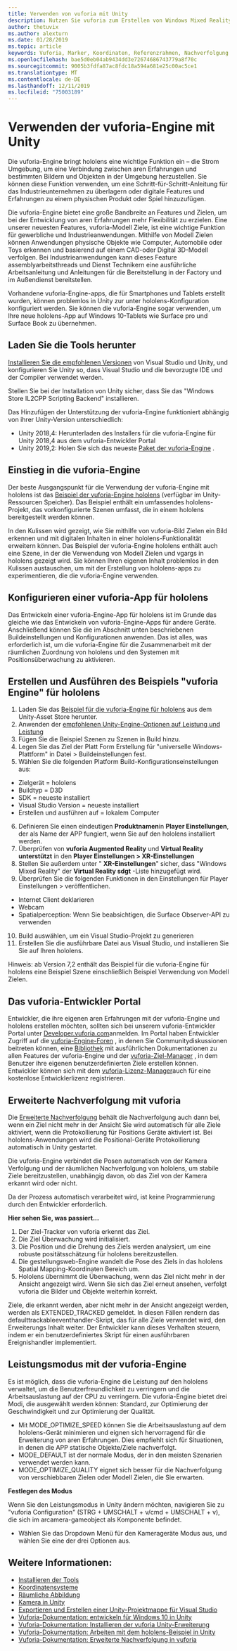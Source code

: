 ```yaml
---
title: Verwenden von vuforia mit Unity
description: Nutzen Sie vuforia zum Erstellen von Windows Mixed Reality-Anwendungen in Unity.
author: thetuvix
ms.author: alexturn
ms.date: 01/28/2019
ms.topic: article
keywords: Vuforia, Marker, Koordinaten, Referenzrahmen, Nachverfolgung
ms.openlocfilehash: bae5d0eb04ab9434dd3e72674686743779a8f70c
ms.sourcegitcommit: 9005b3fdfa87ac8fdc18a594a681e25c00ac5ce1
ms.translationtype: MT
ms.contentlocale: de-DE
ms.lasthandoff: 12/11/2019
ms.locfileid: "75003189"
---
```

# <a name="using-vuforia-engine-with-unity"></a>Verwenden der vuforia-Engine mit Unity

Die vuforia-Engine bringt hololens eine wichtige Funktion ein – die Strom Umgebung, um eine Verbindung zwischen aren Erfahrungen und bestimmten Bildern und Objekten in der Umgebung herzustellen. Sie können diese Funktion verwenden, um eine Schritt-für-Schritt-Anleitung für das Industrieunternehmen zu überlagern oder digitale Features und Erfahrungen zu einem physischen Produkt oder Spiel hinzuzufügen.

Die vuforia-Engine bietet eine große Bandbreite an Features und Zielen, um bei der Entwicklung von aren Erfahrungen mehr Flexibilität zu erzielen. Eine unserer neuesten Features, vuforia-Modell Ziele, ist eine wichtige Funktion für gewerbliche und Industrieanwendungen. Mithilfe von Modell Zielen können Anwendungen physische Objekte wie Computer, Automobile oder Toys erkennen und basierend auf einem CAD-oder Digital 3D-Modell verfolgen. Bei Industrieanwendungen kann dieses Feature assemblyarbeitsthreads und Dienst Technikern eine ausführliche Arbeitsanleitung und Anleitungen für die Bereitstellung in der Factory und im Außendienst bereitstellen.

Vorhandene vuforia-Engine-apps, die für Smartphones und Tablets erstellt wurden, können problemlos in Unity zur unter hololens-Konfiguration konfiguriert werden. Sie können die vuforia-Engine sogar verwenden, um Ihre neue hololens-App auf Windows 10-Tablets wie Surface pro und Surface Book zu übernehmen.


## <a name="get-the-tools"></a>Laden Sie die Tools herunter

[Installieren Sie die empfohlenen Versionen](install-the-tools.md) von Visual Studio und Unity, und konfigurieren Sie Unity so, dass Visual Studio und die bevorzugte IDE und der Compiler verwendet werden. 

Stellen Sie bei der Installation von Unity sicher, dass Sie das "Windows Store IL2CPP Scripting Backend" installieren.

Das Hinzufügen der Unterstützung der vuforia-Engine funktioniert abhängig von ihrer Unity-Version unterschiedlich:
*   Unity 2018,4: Herunterladen des Installers für die vuforia-Engine für Unity 2018,4 aus dem vuforia-Entwickler Portal
*   Unity 2019,2: Holen Sie sich das neueste [Paket der vuforia-Engine](https://library.vuforia.com/content/vuforia-library/en/articles/Solution/vuforia-engine-package-hosting-for-unity.html) . 

## <a name="getting-started-with-vuforia-engine"></a>Einstieg in die vuforia-Engine

Der beste Ausgangspunkt für die Verwendung der vuforia-Engine mit hololens ist das [Beispiel der vuforia-Engine hololens](https://assetstore.unity.com/packages/templates/packs/vuforia-hololens-sample-101553) (verfügbar im Unity-Ressourcen Speicher). Das Beispiel enthält ein umfassendes hololens-Projekt, das vorkonfigurierte Szenen umfasst, die in einem hololens bereitgestellt werden können.

In den Kulissen wird gezeigt, wie Sie mithilfe von vuforia-Bild Zielen ein Bild erkennen und mit digitalen Inhalten in einer hololens-Funktionalität erweitern können. Das Beispiel der vuforia-Engine hololens enthält auch eine Szene, in der die Verwendung von Modell Zielen und vgargs in hololens gezeigt wird. Sie können Ihren eigenen Inhalt problemlos in den Kulissen austauschen, um mit der Erstellung von hololens-apps zu experimentieren, die die vuforia-Engine verwenden.



## <a name="configuring-a-vuforia-app-for-hololens"></a>Konfigurieren einer vuforia-App für hololens

Das Entwickeln einer vuforia-Engine-App für hololens ist im Grunde das gleiche wie das Entwickeln von vuforia-Engine-Apps für andere Geräte. Anschließend können Sie die im Abschnitt unten beschriebenen Buildeinstellungen und Konfigurationen anwenden. Das ist alles, was erforderlich ist, um die vuforia-Engine für die Zusammenarbeit mit der räumlichen Zuordnung von hololens und den Systemen mit Positionsüberwachung zu aktivieren.

## <a name="build-and-run-the-vuforia-engine-sample-for-hololens"></a>Erstellen und Ausführen des Beispiels "vuforia Engine" für hololens
1.  Laden Sie das [Beispiel für die vuforia-Engine für hololens](https://assetstore.unity.com/packages/templates/packs/vuforia-hololens-sample-101553) aus dem Unity-Asset Store herunter.
2.  Anwenden der [empfohlenen Unity-Engine-Optionen auf Leistung und Leistung](performance-recommendations-for-unity.md)
3.  Fügen Sie die Beispiel Szenen zu Szenen in Build hinzu.
4.  Legen Sie das Ziel der Platt Form Erstellung für "universelle Windows-Plattform" in Datei > Buildeinstellungen fest.
5.  Wählen Sie die folgenden Platform Build-Konfigurationseinstellungen aus: 
   * Zielgerät = hololens
   * Buildtyp = D3D
   * SDK = neueste installiert
   * Visual Studio Version = neueste installiert
   * Erstellen und ausführen auf = lokalem Computer
6.  Definieren Sie einen eindeutigen **Produktnamen**in **Player Einstellungen**, der als Name der APP fungiert, wenn Sie auf den hololens installiert werden.
7.  Überprüfen von **vuforia Augmented Reality** und **Virtual Reality unterstützt** in den **Player Einstellungen > XR-Einstellungen**
8.  Stellen Sie außerdem unter " **XR-Einstellungen**" sicher, dass "Windows Mixed Reality" der **Virtual Reality sdgt** -Liste hinzugefügt wird.
9.  Überprüfen Sie die folgenden Funktionen in den Einstellungen für Player Einstellungen > veröffentlichen. 
   * Internet Client deklarieren
   * Webcam
   * Spatialperception: Wenn Sie beabsichtigen, die Surface Observer-API zu verwenden
10. Build auswählen, um ein Visual Studio-Projekt zu generieren
11. Erstellen Sie die ausführbare Datei aus Visual Studio, und installieren Sie Sie auf Ihren hololens.

Hinweis: ab Version 7,2 enthält das Beispiel für die vuforia-Engine für hololens eine Beispiel Szene einschließlich Beispiel Verwendung von Modell Zielen.

## <a name="the-vuforia-developer-portal"></a>Das vuforia-Entwickler Portal

Entwickler, die ihre eigenen aren Erfahrungen mit der vuforia-Engine und hololens erstellen möchten, sollten sich bei unserem vuforia-Entwickler Portal unter [Developer.vuforia.com](https://developer.vuforia.com/)anmelden. Im Portal haben Entwickler Zugriff auf die [vuforia-Engine-Foren](https://developer.vuforia.com/forum) , in denen Sie Communitydiskussionen beitreten können, eine [Bibliothek](https://library.vuforia.com/) mit ausführlichen Dokumentationen zu allen Features der vuforia-Engine und der [vuforia-Ziel-Manager](https://developer.vuforia.com/target-manager) , in dem Benutzer ihre eigenen benutzerdefinierten Ziele erstellen können. Entwickler können sich mit dem [vuforia-Lizenz-Manager](https://developer.vuforia.com/license-manager)auch für eine kostenlose Entwicklerlizenz registrieren.

## <a name="extended-tracking-with-vuforia"></a>Erweiterte Nachverfolgung mit vuforia

Die [Erweiterte Nachverfolgung](https://library.vuforia.com/articles/Training/Extended-Tracking) behält die Nachverfolgung auch dann bei, wenn ein Ziel nicht mehr in der Ansicht Sie wird automatisch für alle Ziele aktiviert, wenn die Protokollierung für Positions Geräte aktiviert ist. Bei hololens-Anwendungen wird die Positional-Geräte Protokollierung automatisch in Unity gestartet.

Die vuforia-Engine verbindet die Posen automatisch von der Kamera Verfolgung und der räumlichen Nachverfolgung von hololens, um stabile Ziele bereitzustellen, unabhängig davon, ob das Ziel von der Kamera erkannt wird oder nicht.

Da der Prozess automatisch verarbeitet wird, ist keine Programmierung durch den Entwickler erforderlich.


**Hier sehen Sie, was passiert...**
1. Der Ziel-Tracker von vuforia erkennt das Ziel.
2. Die Ziel Überwachung wird initialisiert.
3. Die Position und die Drehung des Ziels werden analysiert, um eine robuste positätsschätzung für hololens bereitzustellen.
4. Die gestellungsweb-Engine wandelt die Pose des Ziels in das hololens Spatial Mapping-Koordinaten Bereich um.
5. Hololens übernimmt die Überwachung, wenn das Ziel nicht mehr in der Ansicht angezeigt wird. Wenn Sie sich das Ziel erneut ansehen, verfolgt vuforia die Bilder und Objekte weiterhin korrekt.

Ziele, die erkannt werden, aber nicht mehr in der Ansicht angezeigt werden, werden als EXTENDED_TRACKED gemeldet. In diesen Fällen rendern das defaulttrackableeventhandler-Skript, das für alle Ziele verwendet wird, den Erweiterungs Inhalt weiter. Der Entwickler kann dieses Verhalten steuern, indem er ein benutzerdefiniertes Skript für einen ausführbaren Ereignishandler implementiert.


## <a name="performance-mode-with-vuforia-engine"></a>Leistungsmodus mit der vuforia-Engine 

Es ist möglich, dass die vuforia-Engine die Leistung auf den hololens verwaltet, um die Benutzerfreundlichkeit zu verringern und die Arbeitsauslastung auf der CPU zu verringern. Die vuforia-Engine bietet drei Modi, die ausgewählt werden können: Standard, zur Optimierung der Geschwindigkeit und zur Optimierung der Qualität. 

*   Mit MODE_OPTIMIZE_SPEED können Sie die Arbeitsauslastung auf dem hololens-Gerät minimieren und eignen sich hervorragend für die Erweiterung von aren Erfahrungen. Dies empfiehlt sich für Situationen, in denen die APP statische Objekte/Ziele nachverfolgt.
*   MODE_DEFAULT ist der normale Modus, der in den meisten Szenarien verwendet werden kann.
*   MODE_OPTIMIZE_QUALITY eignet sich besser für die Nachverfolgung von verschiebbaren Zielen oder Modell Zielen, die Sie erwarten.

**Festlegen des Modus**

Wenn Sie den Leistungsmodus in Unity ändern möchten, navigieren Sie zu "vuforia Configuration" (STRG + UMSCHALT + v/cmd + UMSCHALT + v), die sich im arcamera-gameobject als Komponente befindet. 
*   Wählen Sie das Dropdown Menü für den Kamerageräte Modus aus, und wählen Sie eine der drei Optionen aus.


## <a name="see-also"></a>Weitere Informationen:
* [Installieren der Tools](install-the-tools.md)
* [Koordinatensysteme](coordinate-systems.md)
* [Räumliche Abbildung](spatial-mapping.md)
* [Kamera in Unity](camera-in-unity.md)
* [Exportieren und Erstellen einer Unity-Projektmappe für Visual Studio](exporting-and-building-a-unity-visual-studio-solution.md)
* [Vuforia-Dokumentation: entwickeln für Windows 10 in Unity](https://library.vuforia.com/articles/Solution/Developing-for-Windows-10-in-Unity)
* [Vuforia-Dokumentation: Installieren der vuforia Unity-Erweiterung](https://library.vuforia.com/articles/Solution/Installing-the-Unity-Extension)
* [Vuforia-Dokumentation: Arbeiten mit dem hololens-Beispiel in Unity](https://library.vuforia.com/articles/Solution/Working-with-the-HoloLens-sample-in-Unity)
* [Vuforia-Dokumentation: Erweiterte Nachverfolgung in vuforia](https://library.vuforia.com/articles/Training/Extended-Tracking)

